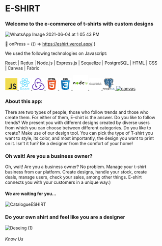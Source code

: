 # E-SHIRT

### Welcome to the e-commerce of t-shirts with custom designs
![WhatsApp Image 2021-06-04 at 1 05 43 PM](https://user-images.githubusercontent.com/74310843/120831499-f805cb80-c535-11eb-955e-ffd3565c72ff.jpeg)


🔭 onPress = {() => https://eshirt.vercel.app/ }


We used the following technologies on Javascript:

React | Redux | Node.js | Express.js | Sequelize | PostgreSQL | HTML | CSS | Canvas | Fabric 
<p align="left"> 
  <a href="https://developer.mozilla.org/en-US/docs/Web/JavaScript" target="_blank"> 
    <img src="https://raw.githubusercontent.com/devicons/devicon/master/icons/javascript/javascript-original.svg" alt="javascript" width="40" height="40"/> 
  </a>
  <a href="https://reactjs.org/" target="_blank"> 
    <img src="https://raw.githubusercontent.com/devicons/devicon/master/icons/react/react-original-wordmark.svg" alt="react" width="40" height="40"/> 
  </a> 
  <a href="https://redux.js.org" target="_blank"> 
    <img src="https://raw.githubusercontent.com/devicons/devicon/master/icons/redux/redux-original.svg" alt="redux" width="40" height="40"/> 
  </a>
  <a href="https://www.w3.org/html/" target="_blank"> 
    <img src="https://raw.githubusercontent.com/devicons/devicon/master/icons/html5/html5-original-wordmark.svg" alt="html5" width="40" height="40"/> 
  </a>
  <a href="https://www.w3schools.com/css/" target="_blank"> 
    <img src="https://raw.githubusercontent.com/devicons/devicon/master/icons/css3/css3-original-wordmark.svg" alt="css3" width="40" height="40"/> 
  </a>
  <a href="https://nodejs.org" target="_blank"> 
    <img src="https://raw.githubusercontent.com/devicons/devicon/master/icons/nodejs/nodejs-original-wordmark.svg" alt="nodejs" width="50" height="50"/> 
  </a>
 <a href="https://expressjs.com" target="_blank"> 
    <img src="https://raw.githubusercontent.com/devicons/devicon/master/icons/express/express-original-wordmark.svg" alt="express" width="40" height="40"/>
  </a>
 <a href="https://www.postgresql.org" target="_blank"> 
    <img src="https://raw.githubusercontent.com/devicons/devicon/master/icons/postgresql/postgresql-original-wordmark.svg" alt="postgresql" width="40" height="40"/> 
  </a>
  <a href="https://www.sqlite.org/" target="_blank"> 
    <img src="https://user-images.githubusercontent.com/74310843/120816189-e9fc7e80-c526-11eb-9cec-323d7c49c67b.png" alt="canvas" width="40" height="40"/> 
  </a>
 </p>
 
### About this app:

There are two types of people, those who follow trends and those who create them. For either of them, E-shirt is the answer. Do you like to follow trends? We present you with different designs created by diverse users from which you can choose between different categories. Do you like to create? Make use of our design tool. You can pick the type of T-shirt you want to style, its color, and most importantly, the design you want to print on it. Isn't it fun? Be a designer from the comfort of your home!

### Oh wait! Are you a business owner? 
Oh, wait! Are you a business owner? No problem. Manage your t-shirt business from our platform. Create designs, handle your stock, create deals, manage users, check your sales, among other things. E-shirt connects you with your customers in a unique way:)

#### We are waiting for you...
![CatalogueESHIRT](https://user-images.githubusercontent.com/74310843/121396810-1c90e780-c92a-11eb-946e-1fd7b0f59272.jpg)

### Do your own shirt and feel like you are a designer
![Deseing (1)](https://user-images.githubusercontent.com/74310843/121400688-43e9b380-c92e-11eb-860c-e3882eee80c1.gif)

###### Know Us



 
